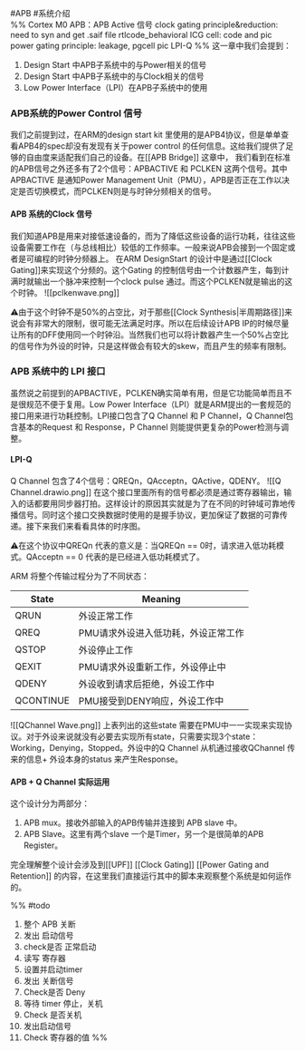 #APB #系统介绍  
%%
Cortex M0 APB：APB Active 信号
clock gating
	principle&reduction: need to syn and get .saif file
	rtlcode_behavioral ICG cell: code and pic
power gating
	principle: leakage, pgcell pic
LPI-Q 
%%
这一章中我们会提到：
1.  Design Start 中APB子系统中的与Power相关的信号
2. Design Start 中APB子系统中的与Clock相关的信号
3. Low Power Interface（LPI）在APB子系统中的使用


### APB系统的Power Control 信号
我们之前提到过，在ARM的design start kit 里使用的是APB4协议，但是单单查看APB4的spec却没有发现有关于power control 的任何信息。这给我们提供了足够的自由度来适配我们自己的设备。在[[APB Bridge]] 这章中， 我们看到在标准的APB信号之外还多有了2个信号：APBACTIVE 和 PCLKEN 这两个信号。其中APBACTIVE 是通知Power Management Unit（PMU），APB是否正在工作以决定是否切换模式，而PCLKEN则是与时钟分频相关的信号。
#### APB 系统的Clock 信号
我们知道APB是用来对接低速设备的，而为了降低这些设备的运行功耗，往往这些设备需要工作在（与总线相比）较低的工作频率。一般来说APB会接到一个固定或者是可编程的时钟分频器上。 在ARM DesignStart 的设计中是通过[[Clock Gating]]来实现这个分频的。这个Gating 的控制信号由一个计数器产生，每到计满时就输出一个脉冲来控制一个clock pulse 通过。而这个PCLKEN就是输出的这个时钟。
![[pclkenwave.png]]

⚠️由于这个时钟不是50%的占空比，对于那些[[Clock Synthesis|半周期路径]]来说会有非常大的限制，很可能无法满足时序。所以在后续设计APB IP的时候尽量让所有的DFF使用同一个时钟沿。当然我们也可以将计数器产生一个50%占空比的信号作为外设的时钟，只是这样做会有较大的skew，而且产生的频率有限制。

### APB 系统中的 LPI 接口
虽然说之前提到的APBACTIVE，PCLKEN确实简单有用，但是它功能简单而且不是很规范不便于复用。Low Power Interface（LPI）就是ARM提出的一套规范的接口用来进行功耗控制。LPI接口包含了Q Channel 和 P Channel，Q Channel包含基本的Request 和 Response，P Channel 则能提供更复杂的Power检测与调整。


#### LPI-Q
Q Channel 包含了4个信号：QREQn，QAcceptn，QActive，QDENY。
![[Q Channel.drawio.png]]
在这个接口里面所有的信号都必须是通过寄存器输出，输入的话都要用同步器打拍。这样设计的原因其实就是为了在不同的时钟域可靠地传播信号。同时这个接口交换数据时使用的是握手协议，更加保证了数据的可靠传递。接下来我们来看看具体的时序图。

⚠️在这个协议中QREQn 代表的意义是：当QREQn == 0时，请求进入低功耗模式。QAcceptn == 0 代表的是已经进入低功耗模式了。

ARM 将整个传输过程分为了不同状态：

| State     | Meaning                             |
| --------- | ----------------------------------- |
| QRUN      | 外设正常工作                        |
| QREQ      | PMU请求外设进入低功耗，外设正常工作 |
| QSTOP     | 外设停止工作                        |
| QEXIT     | PMU请求外设重新工作，外设停止中     |
| QDENY     | 外设收到请求后拒绝，外设工作中      |
| QCONTINUE | PMU接受到DENY响应，外设工作中       |

![[QChannel Wave.png]]
上表列出的这些state 需要在PMU中一一实现来实现协议。对于外设来说就没有必要去实现所有state，只需要实现3个state：Working，Denying，Stopped。外设中的Q Channel 从机通过接收QChannel 传来的信息+ 外设本身的status 来产生Response。

#### APB + Q Channel 实际运用
这个设计分为两部分：
1.  APB mux。接收外部输入的APB传输并连接到 APB slave 中。
2. APB Slave。这里有两个slave 一个是Timer，另一个是很简单的APB Register。

完全理解整个设计会涉及到[[UPF]] [[Clock Gating]] [[Power Gating and Retention]] 的内容，在这里我们直接运行其中的脚本来观察整个系统是如何运作的。

%%
#todo 
1. 整个 APB 关断
2. 发出 启动信号
3. check是否 正常启动
4. 读写 寄存器
5. 设置并启动timer
6. 发出 关断信号
7. Check是否 Deny
8. 等待 timer 停止，关机
9. Check 是否关机
10. 发出启动信号
11. Check 寄存器的值
%%